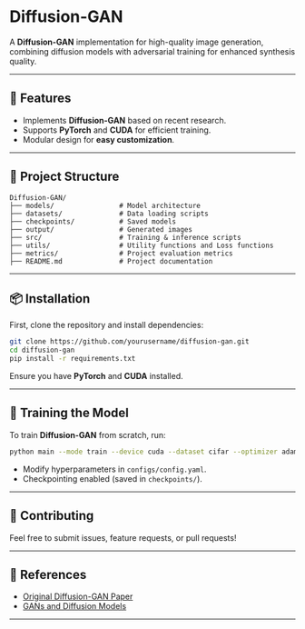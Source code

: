 # Diffusion-GAN

A **Diffusion-GAN** implementation for high-quality image generation, combining diffusion models with adversarial training for enhanced synthesis quality.

---

## 🚀 Features
- Implements **Diffusion-GAN** based on recent research.
- Supports **PyTorch** and **CUDA** for efficient training.
- Modular design for **easy customization**.

---

## 📂 Project Structure
```
Diffusion-GAN/
├── models/                # Model architecture
├── datasets/              # Data loading scripts
├── checkpoints/           # Saved models
├── output/                # Generated images
├── src/                   # Training & inference scripts
├── utils/                 # Utility functions and Loss functions
├── metrics/               # Project evaluation metrics
├── README.md              # Project documentation
```

---

## 📦 Installation

First, clone the repository and install dependencies:
```bash
git clone https://github.com/yourusername/diffusion-gan.git
cd diffusion-gan
pip install -r requirements.txt
```

Ensure you have **PyTorch** and **CUDA** installed.

---

## 🎯 Training the Model

To train **Diffusion-GAN** from scratch, run:
```bash
python main --mode train --device cuda --dataset cifar --optimizer adam --glr 0.0001 --dlr 0.0002 --epochs 100
```

- Modify hyperparameters in `configs/config.yaml`.
- Checkpointing enabled (saved in `checkpoints/`).

---

## 📌 Contributing

Feel free to submit issues, feature requests, or pull requests!

---

## 📜 References
- [Original Diffusion-GAN Paper](https://arxiv.org/abs/2206.02262)
- [GANs and Diffusion Models](https://paperswithcode.com/methods/category/diffusion-models)

---
